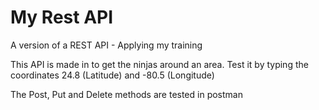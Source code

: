 # My Rest API
A version of a REST API - Applying my training

This API is made in to get the ninjas around an area.
Test it by typing the coordinates 24.8 (Latitude) and -80.5 (Longitude)

The Post, Put and Delete methods are tested in postman

